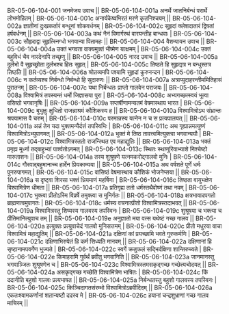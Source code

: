 BR-05-06-104-001  	जनमेजय उवाच ||
BR-05-06-104-001a	अनर्थे जातनिर्बन्धं परार्थे लोभमोहितम् |
BR-05-06-104-001c	अनार्यकेष्वभिरतं मरणे कृतनिश्चयम् ||
BR-05-06-104-002a	ज्ञातीनां दुःखकर्तारं बन्धूनां शोकवर्धनम् |
BR-05-06-104-002c	सुहृदां क्लेशदातारं द्विषतां हर्षवर्धनम् ||
BR-05-06-104-003a	कथं नैनं विमार्गस्थं वारयन्तीह बान्धवाः |
BR-05-06-104-003c	सौहृदाद्वा सुहृत्स्निग्धो भगवान्वा पितामहः ||
BR-05-06-104-004  	वैशम्पायन उवाच || 
BR-05-06-104-004a	उक्तं भगवता वाक्यमुक्तं भीष्मेण यत्क्षमम् |
BR-05-06-104-004c	उक्तं बहुविधं चैव नारदेनापि तच्छृणु ||
BR-05-06-104-005  	नारद उवाच ||
BR-05-06-104-005a	दुर्लभो वै सुहृच्छ्रोता दुर्लभश्च हितः सुहृत् |
BR-05-06-104-005c	तिष्ठते हि सुहृद्यत्र न बन्धुस्तत्र तिष्ठति ||
BR-05-06-104-006a	श्रोतव्यमपि पश्यामि सुहृदां कुरुनन्दन |
BR-05-06-104-006c	न कर्तव्यश्च निर्बन्धो निर्बन्धो हि सुदारुणः ||
BR-05-06-104-007a	अत्राप्युदाहरन्तीममितिहासं पुरातनम् |
BR-05-06-104-007c	यथा निर्बन्धतः प्राप्तो गालवेन पराजयः ||
BR-05-06-104-008a	विश्वामित्रं तपस्यन्तं धर्मो जिज्ञासया पुरा |
BR-05-06-104-008c	अभ्यगच्छत्स्वयं भूत्वा वसिष्ठो भगवानृषिः ||
BR-05-06-104-009a	सप्तर्षीणामन्यतमं वेषमास्थाय भारत |
BR-05-06-104-009c	बुभुक्षुः क्षुधितो राजन्नाश्रमं कौशिकस्य ह ||
BR-05-06-104-010a	विश्वामित्रोऽथ संभ्रान्तः श्रपयामास वै चरुम् |
BR-05-06-104-010c	परमान्नस्य यत्नेन न च स प्रत्यपालयत् ||
BR-05-06-104-011a	अन्नं तेन यदा भुक्तमन्यैर्दत्तं तपस्विभिः |
BR-05-06-104-011c	अथ गृह्यान्नमत्युष्णं विश्वामित्रोऽभ्युपागमत् ||
BR-05-06-104-012a	भुक्तं मे तिष्ठ तावत्त्वमित्युक्त्वा भगवान्ययौ |
BR-05-06-104-012c	विश्वामित्रस्ततो राजन्स्थित एव महाद्युतिः ||
BR-05-06-104-013a	भक्तं प्रगृह्य मूर्ध्ना तद्बाहुभ्यां पार्श्वतोऽगमत् |
BR-05-06-104-013c	स्थितः स्थाणुरिवाभ्याशे निश्चेष्टो मारुताशनः ||
BR-05-06-104-014a	तस्य शुश्रूषणे यत्नमकरोद्गालवो मुनिः |
BR-05-06-104-014c	गौरवाद्बहुमानाच्च हार्देन प्रियकाम्यया ||
BR-05-06-104-015a	अथ वर्षशते पूर्णे धर्मः पुनरुपागमत् |
BR-05-06-104-015c	वासिष्ठं वेषमास्थाय कौशिकं भोजनेप्सया ||
BR-05-06-104-016a	स दृष्ट्वा शिरसा भक्तं ध्रियमाणं महर्षिणा |
BR-05-06-104-016c	तिष्ठता वायुभक्षेण विश्वामित्रेण धीमता ||
BR-05-06-104-017a	प्रतिगृह्य ततो धर्मस्तथैवोष्णं तथा नवम् |
BR-05-06-104-017c	भुक्त्वा प्रीतोऽस्मि विप्रर्षे तमुक्त्वा स मुनिर्गतः ||
BR-05-06-104-018a	क्षत्रभावादपगतो ब्राह्मणत्वमुपागतः |
BR-05-06-104-018c	धर्मस्य वचनात्प्रीतो विश्वामित्रस्तदाभवत् ||
BR-05-06-104-019a	विश्वामित्रस्तु शिष्यस्य गालवस्य तपस्विनः |
BR-05-06-104-019c	शुश्रूषया च भक्त्या च प्रीतिमानित्युवाच तम् ||
BR-05-06-104-019e 	अनुज्ञातो मया वत्स यथेष्टं गच्छ गालव ||
BR-05-06-104-020a	इत्युक्तः प्रत्युवाचेदं गालवो मुनिसत्तमम् |
BR-05-06-104-020c	प्रीतो मधुरया वाचा विश्वामित्रं महाद्युतिम् ||
BR-05-06-104-021a	दक्षिणां कां प्रयच्छामि भवते गुरुकर्मणि |
BR-05-06-104-021c	दक्षिणाभिरुपेतं हि कर्म सिध्यति मानवम् ||
BR-05-06-104-022a	दक्षिणानां हि सृष्टानामपवर्गेण भुज्यते |
BR-05-06-104-022c	स्वर्गे क्रतुफलं सद्भिर्दक्षिणा शान्तिरुच्यते |
BR-05-06-104-022e 	किमाहरामि गुर्वर्थं ब्रवीतु भगवानिति ||
BR-05-06-104-023a	जानमानस्तु भगवाञ्जितः शुश्रूषणेन च |
BR-05-06-104-023c	विश्वामित्रस्तमसकृद्गच्छ गच्छेत्यचोदयत् ||
BR-05-06-104-024a	असकृद्गच्छ गच्छेति विश्वामित्रेण भाषितः |
BR-05-06-104-024c	किं ददानीति बहुशो गालवः प्रत्यभाषत ||
BR-05-06-104-025a	निर्बन्धतस्तु बहुशो गालवस्य तपस्विनः |
BR-05-06-104-025c	किञ्चिदागतसंरम्भो विश्वामित्रोऽब्रवीदिदम् ||
BR-05-06-104-026a	एकतःश्यामकर्णानां शतान्यष्टौ ददस्व मे |
BR-05-06-104-026c	हयानां चन्द्रशुभ्राणां गच्छ गालव माचिरम् ||
